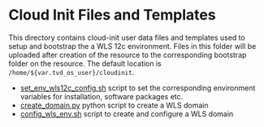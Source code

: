# Cloud Init Files and Templates

This directory contains cloud-init user data files and templates used to setup
and bootstrap the a WLS 12c environment. Files in this folder will be uploaded
after creation of the resource to the corresponding bootstrap folder on the resource.
The default location is `/home/${var.tvd_os_user}/cloudinit`.

- [set_env_wls12c_config.sh](set_env_wls12c_config.sh) script to set the corresponding environment variables for installation, software packages etc.
- [create_domain.py](create_domain.py) python script to create a WLS domain
- [config_wls_env.sh](config_wls_env.sh) script to create and configure a WLS domain
